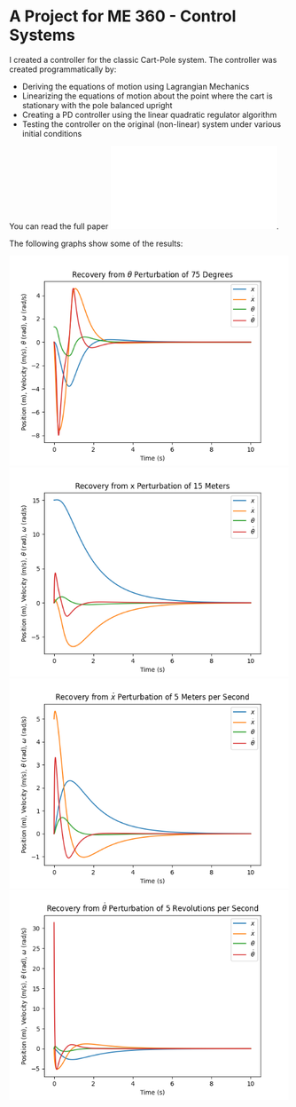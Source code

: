 # A Project for ME 360 - Control Systems
I created a controller for the classic Cart-Pole system.
The controller was created programmatically by:
- Deriving the equations of motion using Lagrangian Mechanics
- Linearizing the equations of motion about the point where the cart is stationary with the pole balanced upright
- Creating a PD controller using the linear quadratic regulator algorithm
- Testing the controller on the original (non-linear) system under various initial conditions

You can read the full paper ![here](/mini_project/Final%20Report.pdf).

The following graphs show some of the results:

![Theta Perturbation](/mini_project/theta_perturbation.png)  
![x Perturbation](/mini_project/x_perturbation.png)  
![v Perturbation](/mini_project/v_perturbation.png)  
![Omega Perturbation](/mini_project/omega_perturbation.png)  

